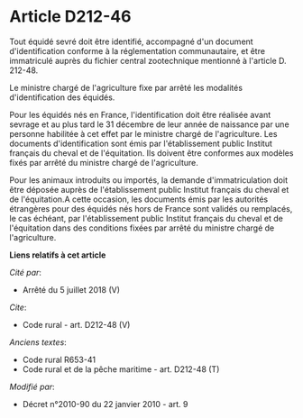 # Article D212-46

Tout équidé sevré doit être identifié, accompagné d'un document d'identification conforme à la réglementation communautaire,
et être immatriculé auprès du fichier central zootechnique mentionné à l'article D. 212-48. 

Le ministre chargé de l'agriculture fixe par arrêté les modalités d'identification des équidés. 

Pour les équidés nés en France, l'identification doit être réalisée avant sevrage et au plus tard le 31 décembre de leur
année de naissance par une personne habilitée à cet effet par le ministre chargé de l'agriculture. Les documents
d'identification sont émis par l'établissement public Institut français du cheval et de l'équitation. Ils doivent être
conformes aux modèles fixés par arrêté du ministre chargé de l'agriculture. 

Pour les animaux introduits ou importés, la demande d'immatriculation doit être déposée auprès de l'établissement public
Institut français du cheval et de l'équitation.A cette occasion, les documents émis par les autorités étrangères pour des
équidés nés hors de France sont validés ou remplacés, le cas échéant, par l'établissement public Institut français du cheval
et de l'équitation dans des conditions fixées par arrêté du ministre chargé de l'agriculture.

**Liens relatifs à cet article**

_Cité par_:

  - Arrêté du 5 juillet 2018 (V)

_Cite_:

  - Code rural - art. D212-48 (V)

_Anciens textes_:

  - Code rural R653-41
  - Code rural et de la pêche maritime - art. D212-48 (T)

_Modifié par_:

  - Décret n°2010-90 du 22 janvier 2010 - art. 9
